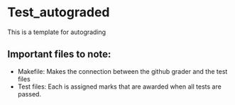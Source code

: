 # Test_autograded
This is a template for autograding
## Important files to note:
- Makefile: Makes the connection between the github grader and the test files
- Test files: Each is assigned marks that are awarded when all tests are passed.
